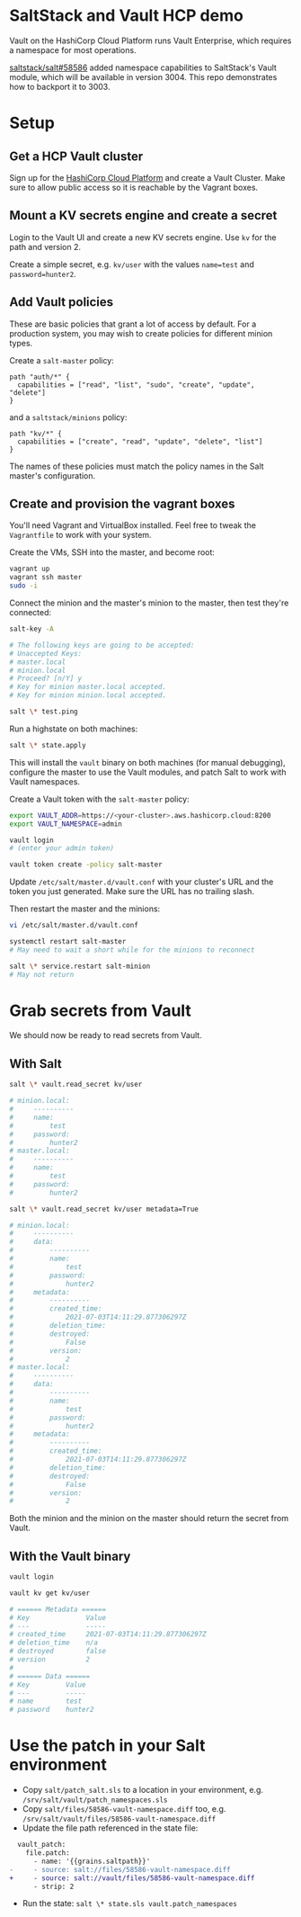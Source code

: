 # SaltStack and Vault HCP demo

Vault on the HashiCorp Cloud Platform runs Vault Enterprise, which requires a namespace for most operations.

[saltstack/salt#58586](https://github.com/saltstack/salt/pull/58586) added namespace capabilities to SaltStack's Vault module, which will be available in version 3004.
This repo demonstrates how to backport it to 3003.

# Setup

## Get a HCP Vault cluster

Sign up for the [HashiCorp Cloud Platform](https://portal.cloud.hashicorp.com/) and create a Vault Cluster.
Make sure to allow public access so it is reachable by the Vagrant boxes.

## Mount a KV secrets engine and create a secret

Login to the Vault UI and create a new KV secrets engine.
Use `kv` for the path and version 2.

Create a simple secret, e.g. `kv/user` with the values `name=test` and `password=hunter2`.

## Add Vault policies

These are basic policies that grant a lot of access by default.
For a production system, you may wish to create policies for different minion types.

Create a `salt-master` policy:

```hcl
path "auth/*" {
  capabilities = ["read", "list", "sudo", "create", "update", "delete"]
}
```

and a `saltstack/minions` policy:

```hcl
path "kv/*" {
  capabilities = ["create", "read", "update", "delete", "list"]
}
```

The names of these policies must match the policy names in the Salt master's configuration.

## Create and provision the vagrant boxes

You'll need Vagrant and VirtualBox installed.
Feel free to tweak the `Vagrantfile` to work with your system.

Create the VMs, SSH into the master, and become root:

```bash
vagrant up
vagrant ssh master
sudo -i
```

Connect the minion and the master's minion to the master, then test they're connected:

```bash
salt-key -A

# The following keys are going to be accepted:
# Unaccepted Keys:
# master.local
# minion.local
# Proceed? [n/Y] y
# Key for minion master.local accepted.
# Key for minion minion.local accepted.

salt \* test.ping
```

Run a highstate on both machines:

```bash
salt \* state.apply
```

This will install the `vault` binary on both machines (for manual debugging), configure the master to use the Vault modules, and patch Salt to work with Vault namespaces.

Create a Vault token with the `salt-master` policy:

```bash
export VAULT_ADDR=https://<your-cluster>.aws.hashicorp.cloud:8200
export VAULT_NAMESPACE=admin

vault login
# (enter your admin token)

vault token create -policy salt-master
```

Update `/etc/salt/master.d/vault.conf` with your cluster's URL and the token you just generated.
Make sure the URL has no trailing slash.

Then restart the master and the minions:

```bash
vi /etc/salt/master.d/vault.conf

systemctl restart salt-master
# May need to wait a short while for the minions to reconnect

salt \* service.restart salt-minion
# May not return
```

# Grab secrets from Vault

We should now be ready to read secrets from Vault.

## With Salt

```bash
salt \* vault.read_secret kv/user

# minion.local:
#     ----------
#     name:
#         test
#     password:
#         hunter2
# master.local:
#     ----------
#     name:
#         test
#     password:
#         hunter2
```

```bash
salt \* vault.read_secret kv/user metadata=True

# minion.local:
#     ----------
#     data:
#         ----------
#         name:
#             test
#         password:
#             hunter2
#     metadata:
#         ----------
#         created_time:
#             2021-07-03T14:11:29.877306297Z
#         deletion_time:
#         destroyed:
#             False
#         version:
#             2
# master.local:
#     ----------
#     data:
#         ----------
#         name:
#             test
#         password:
#             hunter2
#     metadata:
#         ----------
#         created_time:
#             2021-07-03T14:11:29.877306297Z
#         deletion_time:
#         destroyed:
#             False
#         version:
#             2
```

Both the minion and the minion on the master should return the secret from Vault.

## With the Vault binary

```bash
vault login

vault kv get kv/user

# ====== Metadata ======
# Key              Value
# ---              -----
# created_time     2021-07-03T14:11:29.877306297Z
# deletion_time    n/a
# destroyed        false
# version          2
#
# ====== Data ======
# Key         Value
# ---         -----
# name        test
# password    hunter2
```

# Use the patch in your Salt environment

* Copy `salt/patch_salt.sls` to a location in your environment, e.g. `/srv/salt/vault/patch_namespaces.sls`
* Copy `salt/files/58586-vault-namespace.diff` too, e.g. `/srv/salt/vault/files/58586-vault-namespace.diff`
* Update the file path referenced in the state file:

```diff
  vault_patch:
    file.patch:
      - name: '{{grains.saltpath}}'
-     - source: salt://files/58586-vault-namespace.diff
+     - source: salt://vault/files/58586-vault-namespace.diff
      - strip: 2
```

* Run the state: `salt \* state.sls vault.patch_namespaces`
